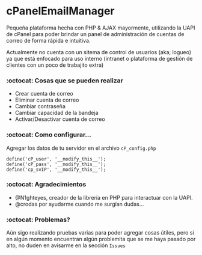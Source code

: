 # cPanelEmailManager
Pequeña plataforma hecha con PHP & AJAX mayormente, utilizando la UAPI de cPanel para poder brindar un panel de administración de cuentas de correo de forma rápida e intuitiva.

Actualmente no cuenta con un sitema de control de usuarios (aka; logueo) ya que está enfocado para uso interno (intranet o plataforma de gestión de clientes con un poco de trabajito extra)

### :octocat: Cosas que se pueden realizar
- Crear cuenta de correo
- Eliminar cuenta de correo
- Cambiar contraseña
- Cambiar capacidad de la bandeja
- Activar/Desactivar cuenta de correo



### :octocat: Como configurar...

Agregar los datos de tu servidor en el archivo `cP_config.php`

	define('cP_user', '__modify_this__');
	define('cP_pass', '__modify_this__');
	define('cp_svIP', '__modify_this__');



### :octocat: Agradecimientos

- @N1ghteyes, creador de la librería en PHP para interactuar con la UAPI.
- @crodas por ayudarme cuando me surgían dudas...


### :octocat: Problemas?

Aún sigo realizando pruebas varias para poder agregar cosas útiles, pero si en algún momento encuentran algún problemita que se me haya pasado por alto, no duden en avisarme en la sección `Issues`
